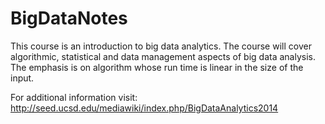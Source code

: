 BigDataNotes
============


This course is an introduction to big data analytics. The course will cover algorithmic, statistical and data management aspects of big data analysis. The emphasis is on algorithm whose run time is linear in the size of the input.

For additional information visit: http://seed.ucsd.edu/mediawiki/index.php/BigDataAnalytics2014